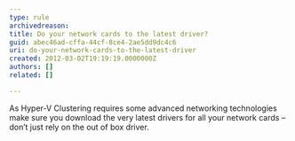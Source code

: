 ```yaml
---
type: rule
archivedreason: 
title: Do your network cards to the latest driver?
guid: abec46ad-cffa-44cf-8ce4-2ae5dd9dc4c6
uri: do-your-network-cards-to-the-latest-driver
created: 2012-03-02T19:19:19.0000000Z
authors: []
related: []

---
```


As Hyper-V Clustering requires some advanced networking technologies make sure you download the very latest drivers for all your network cards – don’t just rely on the out of box driver.  
<!--endintro-->
